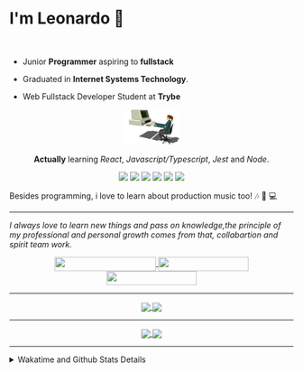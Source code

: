 # I'm Leonardo 🌈
<p align="center">
<img src="https://upload.wikimedia.org/wikipedia/en/thumb/0/05/Flag_of_Brazil.svg/1200px-Flag_of_Brazil.svg.png" width=20 height=15 / >
<img src="https://upload.wikimedia.org/wikipedia/commons/2/2b/Bandeira_do_estado_de_S%C3%A3o_Paulo.svg" width=20 height=15 / >
</p>

- Junior <b>Programmer</b> aspiring to <b>fullstack</b>

- Graduated in <b>Internet Systems Technology</b>.

- Web Fullstack Developer Student at <b>Trybe</b>

<div align="center">

<img src="./img/computer.gif" width="100px">

**Actually** learning _React_, _Javascript/Typescript_, _Jest_ and  _Node_. 

</div>
       
<p align="center">
<img src="https://badges.aleen42.com/src/react.svg">
<img src="https://badges.aleen42.com/src/redux.svg"> 
<img src="https://badges.aleen42.com/src/javascript.svg">
<img src="https://badges.aleen42.com/src/typescript.svg">
<img src="https://badges.aleen42.com/src/jest_1.svg">
<img src="https://badges.aleen42.com/src/node.svg">
<br>
</p>

Besides programming, i love to learn about production music too! :notes: :musical_keyboard: :computer:

* * *

<i>I always love to learn new things and pass on knowledge,the principle of my professional and personal growth comes from that, collabartion and spirit team work.</i><br>

<div align="center">
       
<a href="https://www.linkedin.com/in/lcds90/">
  <img align="center" src="https://img.shields.io/static/v1?logo=linkedin&label=linkedin&message=lcds90&color=blue&style=for-the-badge" height=25 width=180/>
</a>
<a href="http://lcds.me">
  <img align="center" src="https://img.shields.io/static/v1?&label=Portflio&message=site&color=green&style=for-the-badge" height=25 width=160/>
</a>
<a href="mailto:lcds90@gmail.com">
  <img align="center" src="https://img.shields.io/static/v1?&logo=gmail&label=Send&message=Email&color=red&style=for-the-badge" height=25 width=160/>
</a>
       
</div>

* * *

<div align="center">
<a href="https://wakatime.com/@lcds90">
  <img align="center" src="https://github-readme-stats.vercel.app/api/top-langs/?username=lcds90&langs_count=10&theme=gruvbox&layout=compact&include_all_commits=true" width="400px"/>
</a>
<a href="https://wakatime.com/@lcds90">
  <img align="center" width="400px" src="https://github-readme-stats.vercel.app/api?username=lcds90&count_private=true&theme=gruvbox"/>
</a>
</div>

* * *

<div align="center">
 <a href="https://wakatime.com/@lcds90">
  <img align="center" width="400px" src="https://github-readme-stats.vercel.app/api/wakatime?username=lcds90&theme=gruvbox&layout=compact"/>
</a>
  <img align="center" width="400px" src="https://github-profile-trophy.vercel.app/?username=lcds90&row=2&column=3&theme=gruvbox"/>
</div>

* * *
       
<details>
       <summary>Wakatime and Github Stats Details</summary>
       <div align="justify">
              
<!--START_SECTION:waka-->
![Profile Views](http://img.shields.io/badge/Profile%20Views-22-blue)

**🐱 My GitHub Data** 

> 🏆 1,015 Contributions in the Year 2021
 > 
> 📦 555.3 kB Used in GitHub's Storage 
 > 
> 🚫 Not Opted to Hire
 > 
> 📜 60 Public Repositories 
 > 
> 🔑 39 Private Repositories  
 > 
**I'm a Night 🦉** 

```text
🌞 Morning    109 commits    ████░░░░░░░░░░░░░░░░░░░░░   18.63% 
🌆 Daytime    167 commits    ███████░░░░░░░░░░░░░░░░░░   28.55% 
🌃 Evening    190 commits    ████████░░░░░░░░░░░░░░░░░   32.48% 
🌙 Night      119 commits    █████░░░░░░░░░░░░░░░░░░░░   20.34%

```
📅 **I'm Most Productive on Monday** 

```text
Monday       105 commits    ████░░░░░░░░░░░░░░░░░░░░░   17.95% 
Tuesday      89 commits     ███░░░░░░░░░░░░░░░░░░░░░░   15.21% 
Wednesday    61 commits     ██░░░░░░░░░░░░░░░░░░░░░░░   10.43% 
Thursday     48 commits     ██░░░░░░░░░░░░░░░░░░░░░░░   8.21% 
Friday       97 commits     ████░░░░░░░░░░░░░░░░░░░░░   16.58% 
Saturday     88 commits     ███░░░░░░░░░░░░░░░░░░░░░░   15.04% 
Sunday       97 commits     ████░░░░░░░░░░░░░░░░░░░░░   16.58%

```


📊 **This Week I Spent My Time On** 

```text
⌚︎ Time Zone: America/Sao_Paulo

💬 Programming Languages: 
JSX                      5 hrs 40 mins       █████████░░░░░░░░░░░░░░░░   37.01% 
Markdown                 4 hrs               ██████░░░░░░░░░░░░░░░░░░░   26.16% 
CSS                      2 hrs 31 mins       ████░░░░░░░░░░░░░░░░░░░░░   16.51% 
JavaScript               1 hr 43 mins        ██░░░░░░░░░░░░░░░░░░░░░░░   11.3% 
SQL                      32 mins             █░░░░░░░░░░░░░░░░░░░░░░░░   3.52%

🔥 Editors: 
VS Code                  15 hrs 19 mins      █████████████████████████   100.0%

🐱‍💻 Projects: 
kpop-statistics          8 hrs 21 mins       █████████████░░░░░░░░░░░░   54.49% 
grid-trybe               2 hrs 20 mins       ███░░░░░░░░░░░░░░░░░░░░░░   15.33% 
app-ideas                1 hr 58 mins        ███░░░░░░░░░░░░░░░░░░░░░░   12.86% 
sd-013-a-project-starwars1 hr 11 mins        ██░░░░░░░░░░░░░░░░░░░░░░░   7.83% 
trybe-course             58 mins             █░░░░░░░░░░░░░░░░░░░░░░░░   6.4%

💻 Operating System: 
Linux                    15 hrs 19 mins      █████████████████████████   100.0%

```

**I Mostly Code in JavaScript** 

```text
JavaScript               39 repos            ██████████░░░░░░░░░░░░░░░   43.33% 
HTML                     15 repos            ████░░░░░░░░░░░░░░░░░░░░░   16.67% 
TypeScript               14 repos            ████░░░░░░░░░░░░░░░░░░░░░   15.56% 
CSS                      6 repos             █░░░░░░░░░░░░░░░░░░░░░░░░   6.67% 
PHP                      5 repos             █░░░░░░░░░░░░░░░░░░░░░░░░   5.56%

```


**Timeline**

![Chart not found](https://raw.githubusercontent.com/lcds90/lcds90/main/charts/bar_graph.png) 


 Last Updated on 30/10/2021
<!--END_SECTION:waka-->
              
              
   </div>
</details>
       
       
</div>
